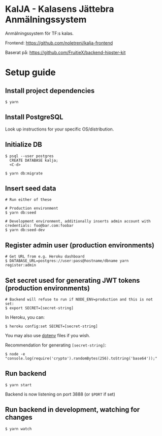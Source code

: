# KalJA - Kalasens Jättebra Anmälningssystem

Anmälningssystem för TF:s kalas.

Frontend: https://github.com/noletreni/kalja-frontend

Baserat på: https://github.com/FruitieX/backend-hipster-kit

# Setup guide

## Install project dependencies
```
$ yarn
```

## Install PostgreSQL

Look up instructions for your specific OS/distribution.

## Initialize DB
```
$ psql --user postgres
  CREATE DATABASE kalja;
  <C-d>

$ yarn db:migrate
```

## Insert seed data
```
# Run either of these

# Production environment
$ yarn db:seed

# Development environment, additionally inserts admin account with credentials: foo@bar.com:foobar
$ yarn db:seed-dev
```

## Register admin user (production environments)
```
# Get URL from e.g. Heroku dashboard
$ DATABASE_URL=postgres://user:pass@hostname/dbname yarn register:admin
```

## Set secret used for generating JWT tokens (production environments)
```
# Backend will refuse to run if NODE_ENV=production and this is not set:
$ export SECRET=[secret-string]
```

In Heroku, you can:
```
$ heroku config:set SECRET=[secret-string]
```

You may also use [dotenv](https://www.npmjs.com/package/dotenv) files if you wish.

Recommendation for generating `[secret-string]`:
```
$ node -e "console.log(require('crypto').randomBytes(256).toString('base64'));"
```

## Run backend
```
$ yarn start
```

Backend is now listening on port 3888 (or `$PORT` if set)

## Run backend in development, watching for changes
```
$ yarn watch
```
